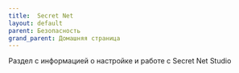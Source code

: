 ```yaml
---
title:  Secret Net
layout: default
parent: Безопасность
grand_parent: Домашняя страница
---
```


Раздел с информацией о настройке и работе с Secret Net Studio